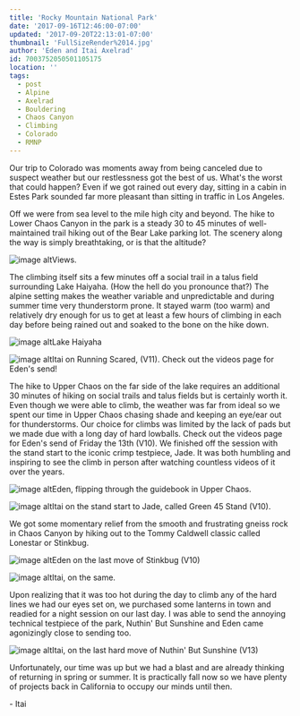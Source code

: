 ```yaml
---
title: 'Rocky Mountain National Park'
date: '2017-09-16T12:46:00-07:00'
updated: '2017-09-20T22:13:01-07:00'
thumbnail: 'FullSizeRender%2014.jpg'
author: 'Eden and Itai Axelrad'
id: 7003752050501105175
location: ''
tags:
  - post
  - Alpine
  - Axelrad
  - Bouldering
  - Chaos Canyon
  - Climbing
  - Colorado
  - RMNP
---
```

Our trip to Colorado was moments away from being canceled due to suspect weather but our restlessness got the best of us. What's the worst that could happen? Even if we got rained out every day, sitting in a cabin in Estes Park sounded far more pleasant than sitting in traffic in Los Angeles.

Off we were from sea level to the mile high city and beyond. The hike to Lower Chaos Canyon in the park is a steady 30 to 45 minutes of well-maintained trail hiking out of the Bear Lake parking lot. The scenery along the way is simply breathtaking, or is that the altitude?

![image alt](/images/FullSizeRender%2014.jpg)Views.

The climbing itself sits a few minutes off a social trail in a talus field surrounding Lake Haiyaha. (How the hell do you pronounce that?) The alpine setting makes the weather variable and unpredictable and during summer time very thunderstorm prone. It stayed warm (too warm) and relatively dry enough for us to get at least a few hours of climbing in each day before being rained out and soaked to the bone on the hike down.

![image alt](/images/FullSizeRender%2010.jpg)Lake Haiyaha

![image alt](/images/IMG_4814.JPG)Itai on Running Scared, (V11). Check out the videos page for Eden's send!

The hike to Upper Chaos on the far side of the lake requires an additional 30 minutes of hiking on social trails and talus fields but is certainly worth it. Even though we were able to climb, the weather was far from ideal so we spent our time in Upper Chaos chasing shade and keeping an eye/ear out for thunderstorms. Our choice for climbs was limited by the lack of pads but we made due with a long day of hard lowballs. Check out the videos page for Eden's send of Friday the 13th (V10). We finished off the session with the stand start to the iconic crimp testpiece, Jade. It was both humbling and inspiring to see the climb in person after watching countless videos of it over the years. 

![image alt](/images/FullSizeRender%2013.jpg)Eden, flipping through the guidebook in Upper Chaos.

![image alt](/images/IMG_4876.JPG)Itai on the stand start to Jade, called Green 45 Stand (V10).

We got some momentary relief from the smooth and frustrating gneiss rock in Chaos Canyon by hiking out to the Tommy Caldwell classic called Lonestar or Stinkbug. 

![image alt](/images/FullSizeRender%2010%20copy.jpg)Eden on the last move of Stinkbug (V10)

![image alt](/images/IMG_4913.JPG)Itai, on the same.

[](/images/IMG_4913.JPG)

Upon realizing that it was too hot during the day to climb any of the hard lines we had our eyes set on, we purchased some lanterns in town and readied for a night session on our last day.
I was able to send the annoying technical testpiece of the park, Nuthin' But Sunshine and Eden came agonizingly close to sending too. 

![image alt](/images/IMG_4932.JPG)Itai, on the last hard move of Nuthin' But Sunshine (V13)

Unfortunately, our time was up but we had a blast and are already thinking of returning in spring or summer. It is practically fall now so we have plenty of projects back in California to occupy our minds until then. 

\- Itai
